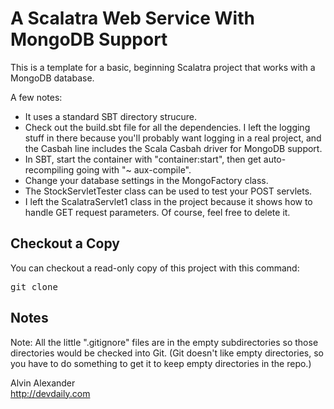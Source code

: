 A Scalatra Web Service With MongoDB Support
===========================================

This is a template for a basic, beginning Scalatra project that works with a MongoDB database.

A few notes:

* It uses a standard SBT directory strucure.
* Check out the build.sbt file for all the dependencies. I left the logging stuff in there because you'll probably want logging in a real project, and the Casbah line includes the Scala Casbah driver for MongoDB support.
* In SBT, start the container with "container:start", then get auto-recompiling going with "~ aux-compile".
* Change your database settings in the MongoFactory class.
* The StockServletTester class can be used to test your POST servlets.
* I left the ScalatraServlet1 class in the project because it shows how to handle GET request parameters. Of course, feel free to delete it.

Checkout a Copy
---------------

You can checkout a read-only copy of this project with this command:

<pre>
git clone <git: url here>
</pre>

Notes
-----

Note: All the little ".gitignore" files are in the empty subdirectories so those directories would be checked into Git. (Git doesn't like empty directories, so you have to do something to get it to keep empty directories in the repo.)

Alvin Alexander  
http://devdaily.com

